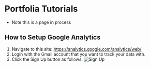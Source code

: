 # Portfolia Tutorials

* Note this is a page in process

## How to Setup Google Analytics

1. Navigate to this site: https://analytics.google.com/analytics/web/
2. Login with the Gmail account that you want to track your data with.
3. Click the Sign Up button as follows: 
![Sign Up](https://https://github.com/colinjianingxie/PortfoliaTutorials/blob/master/imgs/signup.png)

